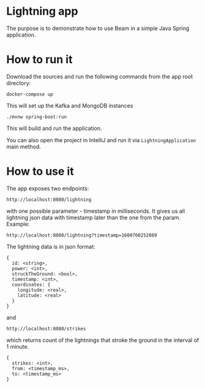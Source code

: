 # Lightning app
The purpose is to demonstrate how to use Beam in a simple Java Spring application.

# How to run it
Download the sources and run the following commands from the app root directory:
```
docker-compose up
```
This will set up the Kafka and MongoDB instances
```
./mvnw spring-boot:run
```
This will build and run the application.

You can also open the project in IntelliJ and run it via `LightningApplication` main method.

# How to use it
The app exposes two endpoints: 
```
http://localhost:8080/lightning
``` 
with one possible parameter - timestamp in milliseconds. It gives us all lightning json data with timestamp later than
the one from the param. Example:
```
http://localhost:8080/lightning?timestamp=1600760252089
```
The lightning data is in json format:
```
{
  id: <string>,
  power: <int>,
  struckTheGround: <bool>,
  timestamp: <int>,
  coordinates: {
    longitude: <real>,
    latitude: <real>
  }
}
```
and
```
http://localhost:8080/strikes
```
which returns count of the lightnings that stroke the ground in the interval of 1 minute.

```
{
  strikes: <int>,
  from: <timestamp_ms>,
  to: <timestamp_ms>
}
```